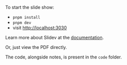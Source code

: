 To start the slide show:

- `pnpm install`
- `pnpm dev`
- visit <http://localhost:3030>

Learn more about Slidev at the [documentation](https://sli.dev/).

Or, just view the PDF directly.

The code, alongside notes, is present in the `code` folder.
